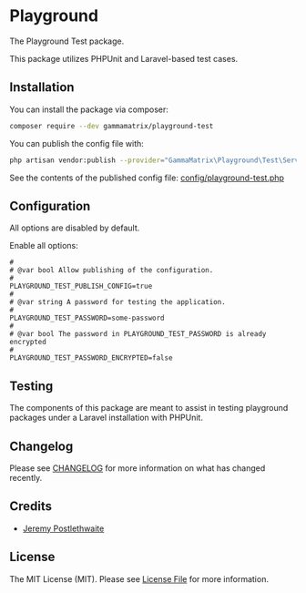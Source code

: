 # Playground

The Playground Test package.

This package utilizes PHPUnit and Laravel-based test cases.

## Installation

You can install the package via composer:

```bash
composer require --dev gammamatrix/playground-test
```

You can publish the config file with:
```bash
php artisan vendor:publish --provider="GammaMatrix\Playground\Test\ServiceProvider" --tag="playground-config"
```

See the contents of the published config file: [config/playground-test.php](config/playground-test.php)


## Configuration

All options are disabled by default.

Enable all options:

```
#
# @var bool Allow publishing of the configuration.
#
PLAYGROUND_TEST_PUBLISH_CONFIG=true
#
# @var string A password for testing the application.
#
PLAYGROUND_TEST_PASSWORD=some-password
#
# @var bool The password in PLAYGROUND_TEST_PASSWORD is already encrypted
#
PLAYGROUND_TEST_PASSWORD_ENCRYPTED=false
```

## Testing

The components of this package are meant to assist in testing playground packages under a Laravel installation with PHPUnit.

## Changelog

Please see [CHANGELOG](CHANGELOG.md) for more information on what has changed recently.

## Credits

- [Jeremy Postlethwaite](https://github.com/gammamatrix/playground-test)

## License

The MIT License (MIT). Please see [License File](LICENSE.md) for more information.
